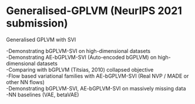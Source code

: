 # Generalised-GPLVM (NeurIPS 2021 submission)

Generalised GPLVM with SVI

-Demonstrating bGPLVM-SVI on high-dimensional datasets \
-Demonstrating AE-bGPLVM-SVI (Auto-encoded bGPLVM) on high-dimensional datasets \
-Comparing with bGPLVM (Titsias, 2010) collapsed objective \
-Flow based variational families with AE-bGPLVM-SVI (Real NVP / MADE or other NN flows) \
-Demonstrating bGPLVM-SVI, AE-bGPLVM-SVI on massively missing data \
-NN baselines (VAE, betaVAE) 
